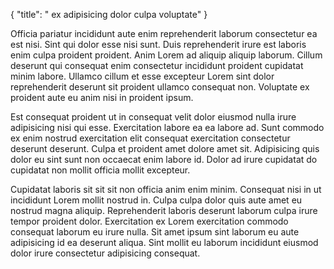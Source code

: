 {
  "title": " ex adipisicing dolor culpa voluptate"
}

Officia pariatur incididunt aute enim reprehenderit laborum consectetur ea est nisi. Sint qui dolor esse nisi sunt. Duis reprehenderit irure est laboris enim culpa proident proident. Anim Lorem ad aliquip aliquip laborum. Cillum deserunt qui consequat enim consectetur incididunt proident cupidatat minim labore. Ullamco cillum et esse excepteur Lorem sint dolor reprehenderit deserunt sit proident ullamco consequat non. Voluptate ex proident aute eu anim nisi in proident ipsum.

Est consequat proident ut in consequat velit dolor eiusmod nulla irure adipisicing nisi qui esse. Exercitation labore ea ea labore ad. Sunt commodo ex enim nostrud exercitation elit consequat exercitation consectetur deserunt deserunt. Culpa et proident amet dolore amet sit. Adipisicing quis dolor eu sint sunt non occaecat enim labore id. Dolor ad irure cupidatat do cupidatat non mollit officia mollit excepteur.

Cupidatat laboris sit sit sit non officia anim enim minim. Consequat nisi in ut incididunt Lorem mollit nostrud in. Culpa culpa dolor quis aute amet eu nostrud magna aliquip. Reprehenderit laboris deserunt laborum culpa irure tempor proident dolor. Exercitation ex Lorem exercitation commodo consequat laborum eu irure nulla. Sit amet ipsum sint laborum eu aute adipisicing id ea deserunt aliqua. Sint mollit eu laborum incididunt eiusmod dolor irure consectetur adipisicing consequat.